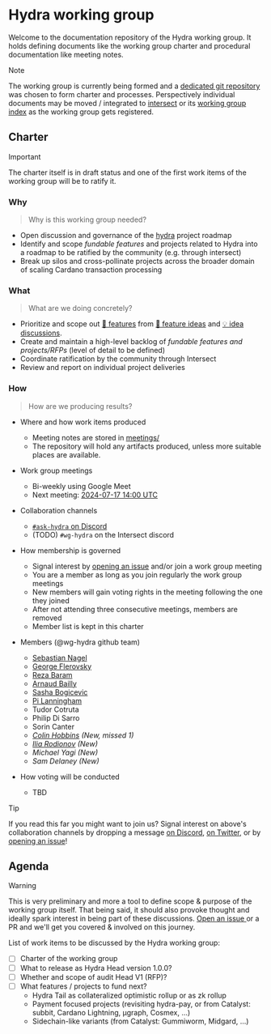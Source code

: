 # Hydra working group

Welcome to the documentation repository of the Hydra working group. It holds defining documents like the working group charter and procedural documentation like meeting notes.

> [!NOTE]
> The working group is currently being formed and a [dedicated git repository](https://github.com/cardano-scaling/wg-hydra) was chosen to form charter and processes. Perspectively individual documents may be moved / integrated to [intersect](https://docs.intersectmbo.org/) or its [working group index](https://intersect.gitbook.io/intersect-working-groups) as the working group gets registered.

## Charter

> [!IMPORTANT]
> The charter itself is in draft status and one of the first work items of the working group will be to ratify it.

### Why

> Why is this working group needed?

- Open discussion and governance of the [hydra](https://github.com/input-output-hk/hydra) project roadmap
- Identify and scope _fundable features_ and projects related to Hydra into a roadmap to be ratified by the community (e.g. through intersect)
- Break up silos and cross-pollinate projects across the broader domain of scaling Cardano transaction processing

### What

> What are we doing concretely?

- Prioritize and scope out [💬 features](https://github.com/input-output-hk/hydra/issues?q=is%3Aissue+is%3Aopen+label%3A%22%3Aspeech_balloon%3A+feature%22) from [💭 feature ideas](https://github.com/input-output-hk/hydra/issues?q=is%3Aissue+is%3Aopen+label%3A%22%3Athought_balloon%3A+idea%22) and [💡 idea discussions](https://github.com/input-output-hk/hydra/discussions/categories/ideas).
- Create and maintain a high-level backlog of _fundable features and projects/RFPs_ (level of detail to be defined)
- Coordinate ratification by the community through Intersect
- Review and report on individual project deliveries

### How

> How are we producing results?

- Where and how work items produced
  - Meeting notes are stored in [meetings/](./meetings)
  - The repository will hold any artifacts produced, unless more suitable places are available.

- Work group meetings
  - Bi-weekly using Google Meet
  - Next meeting: [2024-07-17 14:00 UTC](https://meet.google.com/vnz-chhb-qxz)

- Collaboration channels
  - [`#ask-hydra` on Discord](https://discord.com/invite/Qq5vNTg9PT)
  - (TODO) `#wg-hydra` on the Intersect discord

- How membership is governed
  - Signal interest by [opening an issue](https://github.com/cardano-scaling/wg-hydra/issues/new?template=sign_me_up.yml) and/or join a work group meeting
  - You are a member as long as you join regularly the work group meetings
  - New members will gain voting rights in the meeting following the one they joined
  - After not attending three consecutive meetings, members are removed
  - Member list is kept in this charter

- Members (@wg-hydra github team)
  - [Sebastian Nagel](https://github.com/ch1bo) <!-- sebastian.nagel@ncoding.at -->
  - [George Flerovsky](https://github.com/GeorgeFlerovsky) <!-- george.flerovsky@gmail.com -->
  - [Reza Baram](https://github.com/rezabaram) <!-- reza.baram@gmail.com -->
  - [Arnaud Bailly](https://github.com/abailly) <!-- arnaud.bailly@iohk.io -->
  - [Sasha Bogicevic](https://github.com/v0d1ch) <!-- sasha.bogicevic@iohk.io -->
  - [Pi Lanningham](https://github.com/Qantumplation) <!-- pi@sundae.fi -->
  - Tudor Cotruta <!-- c.tudorcotruta@gmail.com -->
  - Philip Di Sarro <!-- philipdisarro@gmail.com -->
  - Sorin Canter <!-- sorin.canter@gmail.com -->
  - _[Colin Hobbins](https://github.com/chobbins) (New, missed 1)_ <!-- colin.hobbins@obsidian.systems -->
  - _[Ilia Rodionov](https://github.com/euonymos) (New)_ <!-- ilia@mlabs.city -->
  - _Michael Yagi (New)_ <!-- myagi@ikigaitech.org -->
  - _Sam Delaney (New)_ <!-- sdelaney@ikigaitech.org -->

- How voting will be conducted
  - TBD
  
> [!TIP]
> If you read this far you might want to join us? Signal interest on above's collaboration channels by dropping a message [on Discord](https://discord.com/invite/Qq5vNTg9PT), [on Twitter](https://x.com/ch1bo_), or by [opening an issue](https://github.com/cardano-scaling/wg-hydra/issues/new?template=sign_me_up.yml)!

## Agenda

> [!WARNING]
> This is very preliminary and more a tool to define scope & purpose of the working group itself. That being said, it should also provoke thought and ideally spark interest in being part of these discussions. [Open an issue ](https://github.com/cardano-scaling/wg-hydra/issues/new/choose) or a PR and we'll get you covered & involved on this journey.

List of work items to be discussed by the Hydra working group:

  - [ ] Charter of the working group
  - [ ] What to release as Hydra Head version 1.0.0?
  - [ ] Whether and scope of audit Head V1 (RFP)?
  - [ ] What features / projects to fund next?
    - Hydra Tail as collateralized optimistic rollup or as zk rollup
    - Payment focused projects (revisiting hydra-pay, or from Catalyst: subbit, Cardano Lightning, μgraph, Cosmex, ...)
    - Sidechain-like variants (from Catalyst: Gummiworm, Midgard, ...)


